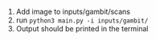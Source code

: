 1. Add image to inputs/gambit/scans
2. run `python3 main.py -i inputs/gambit/`
3. Output should be printed in the terminal
